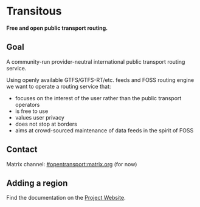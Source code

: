 <!--
SPDX-License-Identifier: CC0-1.0
SPDX-FileCopyrightText: none
-->

# Transitous

**Free and open public transport routing.**

## Goal

A community-run provider-neutral international public transport routing service.

Using openly available GTFS/GTFS-RT/etc. feeds and FOSS routing engine we want to operate a
routing service that:  

* focuses on the interest of the user rather than the public transport operators
* is free to use
* values user privacy
* does not stop at borders
* aims at crowd-sourced maintenance of data feeds in the spirit of FOSS

## Contact

Matrix channel: [#opentransport:matrix.org](https://matrix.to/#/#opentransport:matrix.org) (for now)

## Adding a region

Find the documentation on the [Project Website](https://transitous.org/doc/#adding-a-region).
